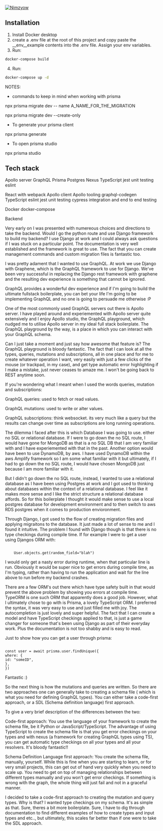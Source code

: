 [![Nimzyow](https://circleci.com/gh/Nimzyow/diving-fs.svg?style=svg)](https://app.circleci.com/pipelines/github/Nimzyow/diving-fs?filter=all)

## Installation

1. Install Docker desktop
2. create a .env file at the root of this project and copy paste the \_\_env\_\_example contents into the .env file. Assign your env variables.
3. Run:

```bash
docker-compose build
```

4. Run:

```bash
docker-compose up -d
```

NOTES:

- commands to keep in mind when working with prisma

npx prisma migrate dev -- name A_NAME_FOR_THE_MIGRATION

npx prisma migrate dev --create-only

- To generate your prisma client

npx prisma generate

- To open prisma studio

npx prisma studio

## Tech stack

Apollo server
GraphQL
Prisma
Postgres
Nexus
TypeScript
jest unit testing
eslint

React with webpack
Apollo client
Apollo tooling
graphql-codegen
TypeScript
eslint
jest unit testing
cypress integration and end to end testing

Docker
docker-compose

Backend

Very early on I was presented with numereous choices and directions to take the backend. Would I go the python route and use Django framework to build my backend? I use Django at work and I could always ask questions if I was stuck on a particular point. The documentation is very well established and the framework is great to use. The fact that you can create management commands and custom migration files is fantastic too.

I was pretty adament that I wanted to use GraphQL. At work we use Django with Graphene, which is the GraphQL framework to use for Django. We've been very successful in replacing the Django rest framework with graphene and the resulting dev experience is something that cannot be ignored.

GraphQL provides a wonderful dev experience and if I'm going to build the ultimate fullstack boilerplate, you can bet your life I'm going to be implementing GraphQL and no one is going to persuade me otherwise :P

One of the most commonly used GraphQL servers out there is Apollo server. I have played around and experiemented with Apollo server quite extensively and I enjoy Apollo studio, the GraphQL playground, which nudged me to utilise Apollo server in my ideal full stack boilerplate. The GraphQL playground by the way, is a place in which you can interact with your GraphQL schema.

Can I just take a moment and just say how awesome that feature is? The GraphQL playground is bloody fantastic. The fact that I can look at all the types, queries, mutations and subscriptions, all in one place and for me to create whatever operation I want, very easily with just a few clicks of the mouse (or trackpad, in my case), and get type automatic error highlighting if I make a mistake, just never ceases to amaze me. I won't be going back to REST anytime soon.

If you're wondering what I meant when I used the words queries, mutation and subscriptions:

GraphQL queries: used to fetch or read values.

GraphQL mutations: used to write or alter values.

GraphQL subscriptions: think websocket. its very much like a query but the results can change over time as subscriptions are long running operations.

The dilemma I faced after this is which Database I was going to use. either no SQL or relational database. If I were to go down the no SQL route, I would have gone for MongoDB as that is a no SQL DB that I am very familiar with and I have experiemented with that in the past. Another option would have been to use DynamoDB, by aws. I have used DynamoDB within the aws Amplify framework so I am some what familiar with it but ultimately, if I had to go down the no SQL route, I would have chosen MongoDB just because I am more familiar with it.

But I didn't go down the no SQL route, instead, I wanted to use a relational database as I have been using Postgres at work and I got used to thinking about databases within the context of a relational database. I feel like it makes more sense and I like the strict structure a relational database affords. So for this boilerplate I thought it would make sense to use a local postgres database for development environment and to then switch to aws RDS postgres when it comes to production envioronment.

Through Django, I got used to the flow of creating migration files and applying migraitons to the database. It just made a lot of sense to me and I found it intuitive. The problem I found with Django though is that there is no type checkings during compile time. If for example I were to get a user using Djangos ORM with:

```

    User.objects.get(random_field="blah")

```

I would only get a nasty error during runtime, when that particular line is run. Obviously it would be super nice to get errors during compile time, as I'm typing, rather than having to run the application and wait for the line above to run before my backend crashes.

There are a few ORM's out there which have type safety built in that would prevent the above problem by showing you errors at compile time. TypeORM is one such ORM that apparently does a good job. However, what I ultimately chose to go with is Prisma, a lovely TypeScript ORM. I preferred the syntax, it was very easy to use and just filled me with joy. The autocompletion is just lovely and super helpful. The fact that I can create a model and have TypeScript checkings applied to that, is just a game changer for someone that's been using Django as part of their everyday work. Plus the documentation is not too shabby and is easy to read.

Just to show how you can get a user through prisma:

```

const user = await prisma.user.findUnique({
where: {
id: "someID",
},
})

```

Fantastic :)

So the next thing is how the mutations and queries are written. So there are two approaches one can generally take to creating a schema file ( which is what you need for defining GraphQL types). You can either take a code-first approach, or a SDL (Schema definition language) first approach.

To give a very brief description of the differences between the two:

Code-first approach: You use the language of your framework to create the schema file, be it Python or JavaScript/TypeScript. The advantage of using TypeScript to create the schema file is that you get error checkings on your types and with nexus (a framework for creating GraphQL types using TS), you can get automatic type checkings on all your types and all your resolvers. It's bloody fantastic!!

Schema Definition Language first approach: You create the schema file, manually, yourself. While this is fine when you are starting to learn, or for very small projects, this can get out of hand very quickly when you need to scale up. You need to get on top of managing relationships between different types manually and you won't get error checkings. If something is wrong with the graph, the whole thing will just fail and not in a graceful manner.

I decided to take a code-first approach to creating the mutation and query types. Why is that? I wanted type checkings on my schema. It's as simple as that. Sure, theres a bit more boilerplate. Sure, I have to dig through documentation to find different examples of how to create types and input types and etc.., but ultimately, this scales far better than if one were to take the SDL approach.

```

```
